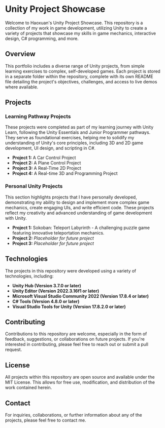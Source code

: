 # Unity Project Showcase

Welcome to Haoxuan's Unity Project Showcase. This repository is a collection of my work in game development, utilizing Unity to create a variety of projects that showcase my skills in game mechanics, interactive design, C# programming, and more.
## Overview

This portfolio includes a diverse range of Unity projects, from simple learning exercises to complex, self-developed games. Each project is stored in a separate folder within the repository, complete with its own README file detailing the project's objectives, challenges, and access to live demos where available.

## Projects

### Learning Pathway Projects

These projects were completed as part of my learning journey with Unity Learn, following the Unity Essentials and Junior Programmer pathways. They serve as foundational exercises, helping me to solidify my understanding of Unity's core principles, including 3D and 2D game development, UI design, and scripting in C#.

- **Project 1:** A Car Control Project
- **Project 2:** A Plane Control Project
- **Project 3:** A Real-Time 2D Project
- **Project 4:** A Real-time 3D and Programming Project

### Personal Unity Projects

This section highlights projects that I have personally developed, demonstrating my ability to design and implement more complex game mechanics, create engaging UIs, and write efficient code. These projects reflect my creativity and advanced understanding of game development with Unity.

- **Project 1:** Sokoban: Teleport Labyrinth - A challenging puzzle game featuring innovative teleportation mechanics.
- **Project 2:** *Placeholder for future project*
- **Project 3:** *Placeholder for future project*

## Technologies

The projects in this repository were developed using a variety of technologies, including:

- **Unity Hub (Version 3.7.0 or later)**
- **Unity Editor (Version 2022.3.16f1 or later)**
- **Microsoft Visual Studio Community 2022 (Version 17.8.4 or later)**
- **C# Tools (Version 4.8.0 or later)**
- **Visual Studio Tools for Unity (Version 17.8.2.0 or later)**

## Contributing

Contributions to this repository are welcome, especially in the form of feedback, suggestions, or collaborations on future projects. If you're interested in contributing, please feel free to reach out or submit a pull request.

## License

All projects within this repository are open source and available under the MIT License. This allows for free use, modification, and distribution of the work contained herein.

## Contact

For inquiries, collaborations, or further information about any of the projects, please feel free to contact me.
